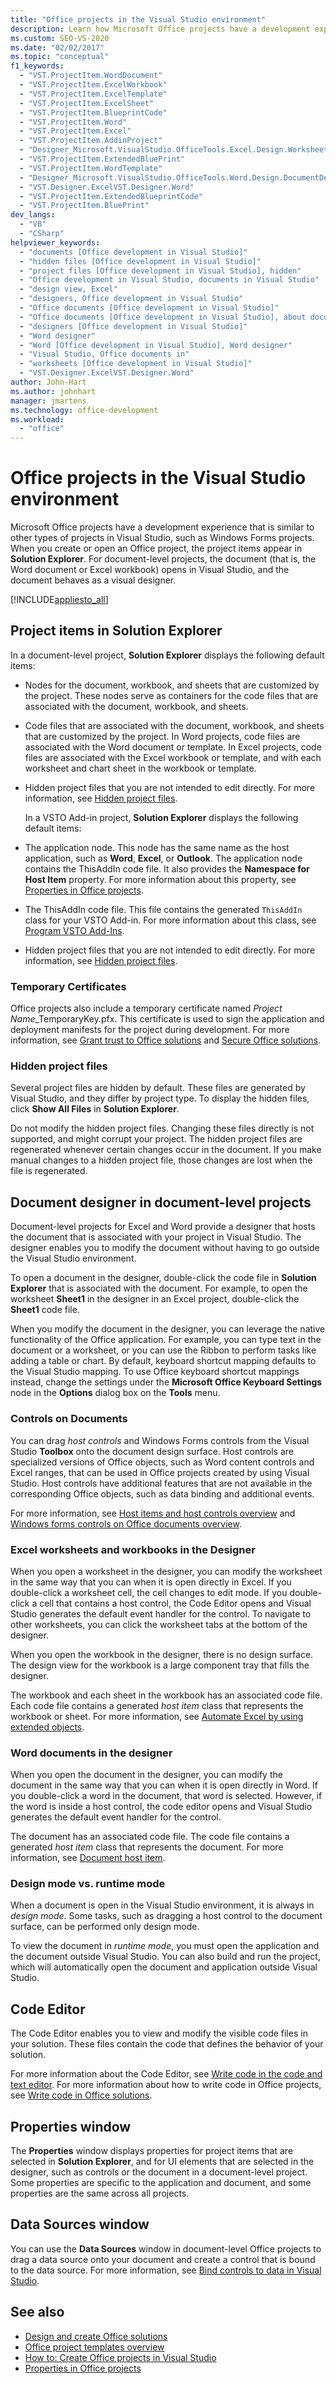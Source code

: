 ```yaml
---
title: "Office projects in the Visual Studio environment"
description: Learn how Microsoft Office projects have a development experience that is similar to other types of projects in Visual Studio, such as Windows Forms projects. 
ms.custom: SEO-VS-2020
ms.date: "02/02/2017"
ms.topic: "conceptual"
f1_keywords:
  - "VST.ProjectItem.WordDocument"
  - "VST.ProjectItem.ExcelWorkbook"
  - "VST.ProjectItem.ExcelTemplate"
  - "VST.ProjectItem.ExcelSheet"
  - "VST.ProjectItem.BlueprintCode"
  - "VST.ProjectItem.Word"
  - "VST.ProjectItem.Excel"
  - "VST.ProjectItem.AddinProject"
  - "Designer_Microsoft.VisualStudio.OfficeTools.Excel.Design.WorksheetDesigner"
  - "VST.ProjectItem.ExtendedBluePrint"
  - "VST.ProjectItem.WordTemplate"
  - "Designer_Microsoft.VisualStudio.OfficeTools.Word.Design.DocumentDesigner"
  - "VST.Designer.ExcelVST.Designer.Word"
  - "VST.ProjectItem.ExtendedBlueprintCode"
  - "VST.ProjectItem.BluePrint"
dev_langs:
  - "VB"
  - "CSharp"
helpviewer_keywords:
  - "documents [Office development in Visual Studio]"
  - "hidden files [Office development in Visual Studio]"
  - "project files [Office development in Visual Studio], hidden"
  - "Office development in Visual Studio, documents in Visual Studio"
  - "design view, Excel"
  - "designers, Office development in Visual Studio"
  - "Office documents [Office development in Visual Studio]"
  - "Office documents [Office development in Visual Studio], about documents in Visual Studio"
  - "designers [Office development in Visual Studio]"
  - "Word designer"
  - "Word [Office development in Visual Studio], Word designer"
  - "Visual Studio, Office documents in"
  - "worksheets [Office development in Visual Studio]"
  - "VST.Designer.ExcelVST.Designer.Word"
author: John-Hart
ms.author: johnhart
manager: jmartens
ms.technology: office-development
ms.workload:
  - "office"
---
```

# Office projects in the Visual Studio environment
  Microsoft Office projects have a development experience that is similar to other types of projects in Visual Studio, such as Windows Forms projects. When you create or open an Office project, the project items appear in **Solution Explorer**. For document-level projects, the document (that is, the Word document or Excel workbook) opens in Visual Studio, and the document behaves as a visual designer.

 [!INCLUDE[appliesto_all](../vsto/includes/appliesto-all-md.md)]

## Project items in Solution Explorer
 In a document-level project, **Solution Explorer** displays the following default items:

- Nodes for the document, workbook, and sheets that are customized by the project. These nodes serve as containers for the code files that are associated with the document, workbook, and sheets.

- Code files that are associated with the document, workbook, and sheets that are customized by the project. In Word projects, code files are associated with the Word document or template. In Excel projects, code files are associated with the Excel workbook or template, and with each worksheet and chart sheet in the workbook or template.

- Hidden project files that you are not intended to edit directly. For more information, see [Hidden project files](#hiddenfiles).

  In a VSTO Add-in project, **Solution Explorer** displays the following default items:

- The application node. This node has the same name as the host application, such as **Word**, **Excel**, or **Outlook**. The application node contains the ThisAddIn code file. It also provides the **Namespace for Host Item** property. For more information about this property, see [Properties in Office projects](../vsto/properties-in-office-projects.md).

- The ThisAddIn code file. This file contains the generated `ThisAddIn` class for your VSTO Add-in. For more information about this class, see [Program VSTO Add-Ins](../vsto/programming-vsto-add-ins.md).

- Hidden project files that you are not intended to edit directly. For more information, see [Hidden project files](#hiddenfiles).

### Temporary Certificates
 Office projects also include a temporary certificate named *Project Name*_TemporaryKey.pfx. This certificate is used to sign the application and deployment manifests for the project during development. For more information, see [Grant trust to Office solutions](../vsto/granting-trust-to-office-solutions.md) and [Secure Office solutions](../vsto/securing-office-solutions.md).

### <a name="hiddenfiles"></a> Hidden project files
 Several project files are hidden by default. These files are generated by Visual Studio, and they differ by project type. To display the hidden files, click **Show All Files** in **Solution Explorer**.

 Do not modify the hidden project files. Changing these files directly is not supported, and might corrupt your project. The hidden project files are regenerated whenever certain changes occur in the document. If you make manual changes to a hidden project file, those changes are lost when the file is regenerated.

## Document designer in document-level projects
 Document-level projects for Excel and Word provide a designer that hosts the document that is associated with your project in Visual Studio. The designer enables you to modify the document without having to go outside the Visual Studio environment.

 To open a document in the designer, double-click the code file in **Solution Explorer** that is associated with the document. For example, to open the worksheet **Sheet1** in the designer in an Excel project, double-click the **Sheet1** code file.

 When you modify the document in the designer, you can leverage the native functionality of the Office application. For example, you can type text in the document or a worksheet, or you can use the Ribbon to perform tasks like adding a table or chart. By default, keyboard shortcut mapping defaults to the Visual Studio mapping. To use Office keyboard shortcut mappings instead, change the settings under the **Microsoft Office Keyboard Settings** node in the **Options** dialog box on the **Tools** menu.

### Controls on Documents
 You can drag *host controls* and Windows Forms controls from the Visual Studio **Toolbox** onto the document design surface. Host controls are specialized versions of Office objects, such as Word content controls and Excel ranges, that can be used in Office projects created by using Visual Studio. Host controls have additional features that are not available in the corresponding Office objects, such as data binding and additional events.

 For more information, see [Host items and host controls overview](../vsto/host-items-and-host-controls-overview.md) and [Windows forms controls on Office documents overview](../vsto/windows-forms-controls-on-office-documents-overview.md).

### Excel worksheets and workbooks in the Designer
 When you open a worksheet in the designer, you can modify the worksheet in the same way that you can when it is open directly in Excel. If you double-click a worksheet cell, the cell changes to edit mode. If you double-click a cell that contains a host control, the Code Editor opens and Visual Studio generates the default event handler for the control. To navigate to other worksheets, you can click the worksheet tabs at the bottom of the designer.

 When you open the workbook in the designer, there is no design surface. The design view for the workbook is a large component tray that fills the designer.

 The workbook and each sheet in the workbook has an associated code file. Each code file contains a generated *host item* class that represents the workbook or sheet. For more information, see [Automate Excel by using extended objects](../vsto/automating-excel-by-using-extended-objects.md).

### Word documents in the designer
 When you open the document in the designer, you can modify the document in the same way that you can when it is open directly in Word. If you double-click a word in the document, that word is selected. However, if the word is inside a host control, the code editor opens and Visual Studio generates the default event handler for the control.

 The document has an associated code file. The code file contains a generated *host item* class that represents the document. For more information, see [Document host item](../vsto/document-host-item.md).

### Design mode vs. runtime mode
 When a document is open in the Visual Studio environment, it is always in *design mode*. Some tasks, such as dragging a host control to the document surface, can be performed only design mode.

 To view the document in *runtime mode*, you must open the application and the document outside Visual Studio. You can also build and run the project, which will automatically open the document and application outside Visual Studio.

## Code Editor
 The Code Editor enables you to view and modify the visible code files in your solution. These files contain the code that defines the behavior of your solution.

 For more information about the Code Editor, see [Write code in the code and text editor](../ide/writing-code-in-the-code-and-text-editor.md). For more information about how to write code in Office projects, see [Write code in Office solutions](../vsto/writing-code-in-office-solutions.md).

## Properties window
 The **Properties** window displays properties for project items that are selected in **Solution Explorer**, and for UI elements that are selected in the designer, such as controls or the document in a document-level project. Some properties are specific to the application and document, and some properties are the same across all projects.

## Data Sources window
 You can use the **Data Sources** window in document-level Office projects to drag a data source onto your document and create a control that is bound to the data source. For more information, see [Bind controls to data in Visual Studio](../data-tools/bind-controls-to-data-in-visual-studio.md).

## See also

- [Design and create Office solutions](../vsto/designing-and-creating-office-solutions.md)
- [Office project templates overview](../vsto/office-project-templates-overview.md)
- [How to: Create Office projects in Visual Studio](../vsto/how-to-create-office-projects-in-visual-studio.md)
- [Properties in Office projects](../vsto/properties-in-office-projects.md)
